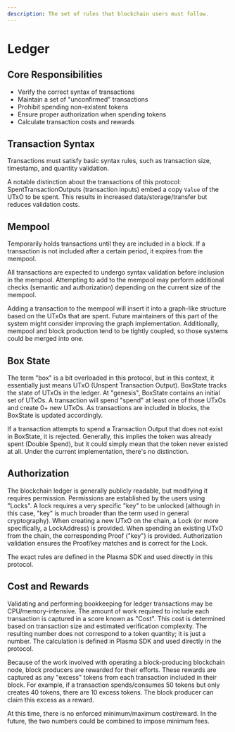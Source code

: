```yaml
---
description: The set of rules that blockchain users must follow.
---
```


# Ledger

## Core Responsibilities

* Verify the correct syntax of transactions
* Maintain a set of "unconfirmed" transactions
* Prohibit spending non-existent tokens
* Ensure proper authorization when spending tokens
* Calculate transaction costs and rewards

## Transaction Syntax

Transactions must satisfy basic syntax rules, such as transaction size, timestamp, and quantity validation.

A notable distinction about the transactions of this protocol: SpentTransactionOutputs (transaction inputs) embed a copy   `Value` of the UTxO to be spent. This results in increased data/storage/transfer but reduces validation costs.

## Mempool

Temporarily holds transactions until they are included in a block. If a transaction is not included after a certain period, it expires from the mempool.

All transactions are expected to undergo syntax validation before inclusion in the mempool. Attempting to add to the mempool may perform additional checks (semantic and authorization) depending on the current size of the mempool.

Adding a transaction to the mempool will insert it into a graph-like structure based on the UTxOs that are spent. Future maintainers of this part of the system might consider improving the graph implementation. Additionally, mempool and block production tend to be tightly coupled, so those systems could be merged into one.

## Box State

The term "box" is a bit overloaded in this protocol, but in this context, it essentially just means UTxO (Unspent Transaction Output). BoxState tracks the state of UTxOs in the ledger. At "genesis", BoxState contains an initial set of UTxOs. A transaction will spend "spend" at least one of those UTxOs and create 0+ new UTxOs. As transactions are included in blocks, the BoxState is updated accordingly.

If a transaction attempts to spend a Transaction Output that does not exist in BoxState, it is rejected. Generally, this implies the token was already spent (Double Spend), but it could simply mean that the token never existed at all. Under the current implementation, there's no distinction.

## Authorization

The blockchain ledger is generally publicly readable, but modifying it requires permission. Permissions are established by the users using "Locks". A lock requires a very specific "key" to be unlocked (although in this case, "key" is much broader than the term used in general cryptography). When creating a new UTxO on the chain, a Lock (or more specifically, a LockAddress) is provided. When spending an existing UTxO from the chain, the corresponding Proof ("key") is provided. Authorization validation ensures the Proof/key matches and is correct for the Lock.

The exact rules are defined in the Plasma SDK and used directly in this protocol.

## Cost and Rewards

Validating and performing bookkeeping for ledger transactions may be CPU/memory-intensive. The amount of work required to include each transaction is captured in a score known as "Cost". This cost is determined based on transaction size and estimated verification complexity. The resulting number does not correspond to a token quantity; it is just a number. The calculation is defined in Plasma SDK and used directly in the protocol.

Because of the work involved with operating a block-producing blockchain node, block producers are rewarded for their efforts. These rewards are captured as any "excess" tokens from each transaction included in their block. For example, if a transaction spends/consumes 50 tokens but only creates 40 tokens, there are 10 excess tokens. The block producer can claim this excess as a reward.

At this time, there is no enforced minimum/maximum cost/reward. In the future, the two numbers could be combined to impose minimum fees.
